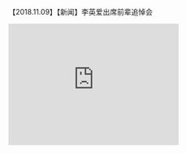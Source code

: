 【2018.11.09】【新闻】李英爱出席前辈追悼会        
<div class="embed-container">
  <iframe
      src="https://video.h5.weibo.cn/1034:4304383920524510/4304384617766221"
      width="335"
      height="240"
      frameborder="0"
      allowfullscreen="">
  </iframe>
</div>
